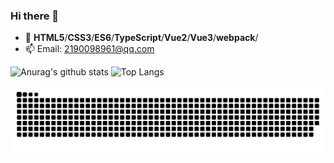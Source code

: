 ### Hi there 👋

- 🌱 **HTML5**/**CSS3**/**ES6**/**TypeScript**/**Vue2**/**Vue3**/**webpack**/
- 📫 Email: [2190098961@qq.com](mailto:2190098961@qq.com)

![Anurag's github stats](https://github-readme-stats.vercel.app/api?username=liuhp&show_icons=true&count_private=true&theme=vue)
![Top Langs](https://github-readme-stats.vercel.app/api/top-langs/?username=liuhp&layout=compact&theme=vue)

![XDD's github contribution grid snake](https://raw.githubusercontent.com/liuhp/liuhp/dist/github-contribution-grid-snake.svg)
